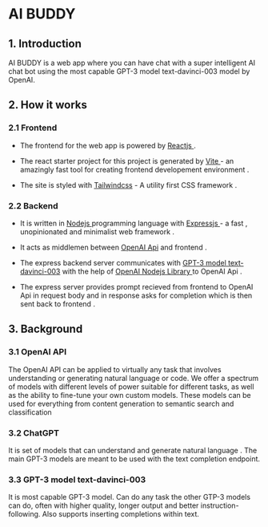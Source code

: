 # AI BUDDY

## 1. Introduction

AI BUDDY is a web app where you can have chat with a super intelligent AI chat bot using the most capable GPT-3 model text-davinci-003 model by OpenAI.

## 2. How it works

### 2.1 Frontend

- The frontend for the web app is powered by [ Reactjs ](https://reactjs.org/).
- The react starter project for this project is generated by [ Vite ](https://vitejs.dev/) - an amazingly fast tool for creating frontend developement environment .

- The site is styled with [Tailwindcss](https://tailwindcss.com/) - A utility first CSS framework .

### 2.2 Backend

- It is written in [ Nodejs ](https://nodejs.org/en/) programming language with [ Expressjs ](https://expressjs.com/) - a fast , unopinionated and minimalist web framework .
- It acts as middlemen between [OpenAI Api](https://openai.com/api/) and frontend .
- The express backend server communicates with [GPT-3 model text-davinci-003](https://beta.openai.com/docs/models/gpt-3)
  with the help of [OpenAI Nodejs Library ](https://www.npmjs.com/package/openai) to OpenAI Api .

- The express server provides prompt recieved from frontend to OpenAI Api in request body and in response asks for completion which is then sent back to frontend .

## 3. Background

### 3.1 OpenAI API

The OpenAI API can be applied to virtually any task that involves understanding or generating natural language or code. We offer a spectrum of models with different levels of power suitable for different tasks, as well as the ability to fine-tune your own custom models. These models can be used for everything from content generation to semantic search and classification

### 3.2 ChatGPT

It is set of models that can understand and generate natural language . The main GPT-3 models are meant to be used with the text completion endpoint.

### 3.3 GPT-3 model text-davinci-003

It is most capable GPT-3 model. Can do any task the other GTP-3 models can do, often with higher quality, longer output and better instruction-following. Also supports inserting completions within text.
